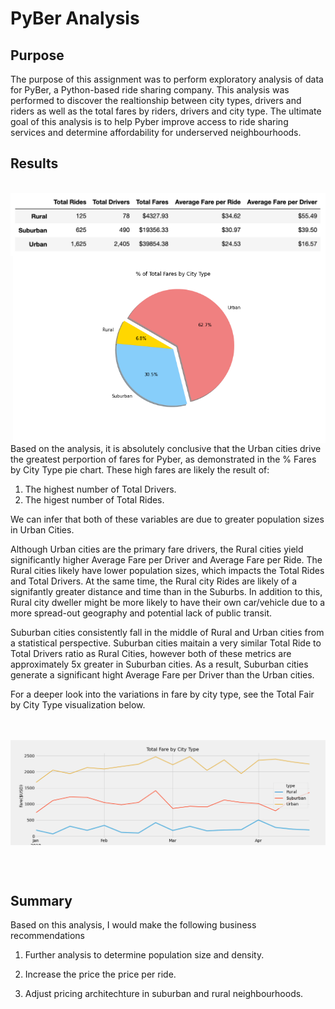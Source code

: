 # PyBer Analysis
## Purpose

The purpose of this assignment was to perform exploratory analysis of data for PyBer, a Python-based ride sharing company. This analysis was performed to discover the realtionship between city types, drivers and riders as well as the total fares by riders, drivers and city type. The ultimate goal of this analysis is to help Pyber improve access to ride sharing services and determine affordability for underserved neighbourhoods.

## Results
<br/>
 <img align="center" src="https://github.com/hollyouellette/PyBer_Analysis/blob/main/Analysis/pyber_summary.png">
 
 <img align="right" src="https://github.com/hollyouellette/PyBer_Analysis/blob/main/Analysis/Fig5.png" width=500 >
 

Based on the analysis, it is absolutely conclusive that the Urban cities drive the greatest perportion of fares for Pyber, as demonstrated in the % Fares by City Type pie chart. These high fares are likely the result of:
 
  1. The highest number of Total Drivers.
  2. The higest number of Total Rides.

We can infer that both of these variables are due to greater population sizes in Urban Cities. 

Although Urban cities are the primary fare drivers, the Rural cities yield significantly higher Average Fare per Driver and Average Fare per Ride. The Rural cities likely have lower population sizes, which impacts the Total Rides and Total Drivers. At the same time, the Rural city Rides are likely of a signifantly greater distance and time than in the Suburbs. In addition to this, Rural city dweller might be more likely to have their own car/vehicle due to a more spread-out geography and potential lack of public transit.   

Suburban cities consistently fall in the middle of Rural and Urban cities from a statistical perspective. Suburban cities maitain a very similar Total Ride to Total Drivers ratio as Rural Cities, however both of these metrics are approximately 5x greater in Suburban cities. As a result, Suburban cities generate a significant hight Average Fare per Driver than the Urban cities. 

For a deeper look into the variations in fare by city type, see the Total Fair by City Type visualization below. 

<br/><br/>
<img align="center" src="https://github.com/hollyouellette/PyBer_Analysis/blob/main/Analysis/PyBer_fare_summary.png">

<br/><br/>
## Summary

Based on this analysis, I would make the following business recommendations 
1. Further analysis to determine population size and density. 

2. Increase the price the price per ride. 

3. Adjust pricing architechture in suburban and rural neighbourhoods.
